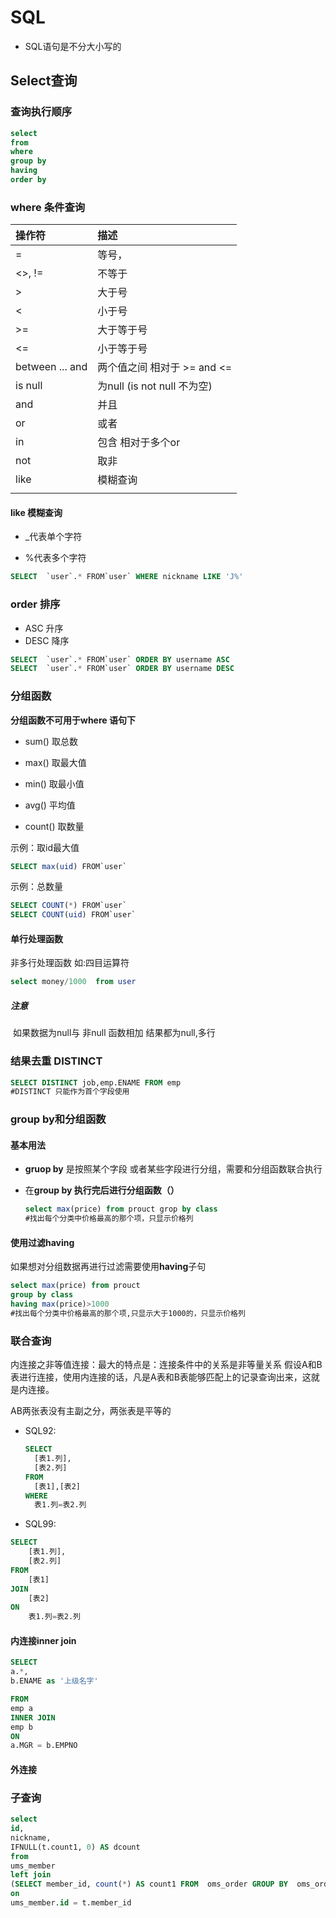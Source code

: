 # SQL

+ SQL语句是不分大小写的

  

## Select查询

### 查询执行顺序

~~~sql
select 
from
where
group by
having
order by
~~~





### where 条件查询

| 操作符          | 描述                        |
| :-------------- | :-------------------------- |
| =               | 等号，                      |
| <>, !=          | 不等于                      |
| >               | 大于号                      |
| <               | 小于号                      |
| >=              | 大于等于号                  |
| <=              | 小于等于号                  |
| between ... and | 两个值之间 相对于 >= and <= |
| is null         | 为null (is not null 不为空) |
| and             | 并且                        |
| or              | 或者                        |
| in              | 包含 相对于多个or           |
| not             | 取非                        |
| like            | 模糊查询                    |
|                 |                             |





####  like 模糊查询

+ _代表单个字符

+ %代表多个字符

```sql
SELECT	`user`.* FROM`user` WHERE nickname LIKE 'J%'
```

### order 排序

+ ASC 升序
+ DESC 降序
~~~sql
SELECT	`user`.* FROM`user` ORDER BY username ASC 
SELECT	`user`.* FROM`user` ORDER BY username DESC 
~~~

### 分组函数

**分组函数不可用于where 语句下**

+ sum() 取总数

+ max() 取最大值

+ min() 取最小值

+ avg()  平均值

+ count() 取数量

  

示例：取id最大值

~~~sql
SELECT max(uid) FROM`user` 
~~~

示例：总数量

```sql
SELECT COUNT(*) FROM`user` 
SELECT COUNT(uid) FROM`user` 
```

#### 单行处理函数

非多行处理函数 如:四目运算符

~~~sql
select money/1000  from user 
~~~

##### 注意

​	 如果数据为null与 非null 函数相加 结果都为null,多行

### 结果去重 DISTINCT

~~~sql
SELECT DISTINCT job,emp.ENAME FROM emp
#DISTINCT 只能作为首个字段使用
~~~





### group by和分组函数

#### 基本用法

+ **gruop by** 是按照某个字段 或者某些字段进行分组，需要和分组函数联合执行

+ 在**group by **执行完后进行**分组函数（）**

  ~~~sql
  select max(price) from prouct grop by class
  #找出每个分类中价格最高的那个项，只显示价格列
  ~~~

  

#### 使用过滤having

如果想对分组数据再进行过滤需要使用**having**子句

~~~sql
select max(price) from prouct 
group by class
having max(price)>1000
#找出每个分类中价格最高的那个项,只显示大于1000的，只显示价格列
~~~



### 联合查询



内连接之非等值连接：最大的特点是：连接条件中的关系是非等量关系
假设A和B表进行连接，使用内连接的话，凡是A表和B表能够匹配上的记录查询出来，这就是内连接。

AB两张表没有主副之分，两张表是平等的



+ SQL92:
  ```sql
  SELECT 
  	[表1.列],
  	[表2.列] 
  FROM 
  	[表1],[表2]
  WHERE
  	表1.列=表2.列
  ```

+ SQL99:
```sql
SELECT 
	[表1.列],
	[表2.列] 
FROM 
	[表1]
JOIN 
	[表2]
ON
	表1.列=表2.列
```

#### 内连接inner join



~~~sql
SELECT 
a.*,
b.ENAME as '上级名字'

FROM
emp a
INNER JOIN
emp b
ON
a.MGR = b.EMPNO
~~~



#### 外连接







### 子查询



~~~sql
select
id,
nickname,
IFNULL(t.count1, 0) AS dcount
from
ums_member
left join
(SELECT	member_id, count(*) AS count1 FROM 	oms_order GROUP BY 	oms_order.member_id) t
on
ums_member.id = t.member_id
~~~





